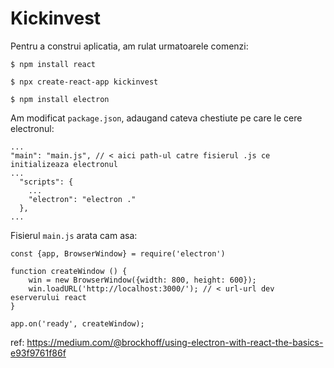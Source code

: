# Kickinvest

Pentru a construi aplicatia, am rulat urmatoarele comenzi:

`$ npm install react`

`$ npx create-react-app kickinvest`

`$ npm install electron`

Am modificat `package.json`, adaugand cateva chestiute pe care le cere electronul:
```
...
"main": "main.js", // < aici path-ul catre fisierul .js ce initializeaza electronul
...
  "scripts": {
    ...
    "electron": "electron ."
  },
...
```

Fisierul `main.js` arata cam asa:
```
const {app, BrowserWindow} = require('electron')      

function createWindow () {   
    win = new BrowserWindow({width: 800, height: 600});
    win.loadURL('http://localhost:3000/'); // < url-url dev eserverului react
}

app.on('ready', createWindow);
```



ref: https://medium.com/@brockhoff/using-electron-with-react-the-basics-e93f9761f86f
